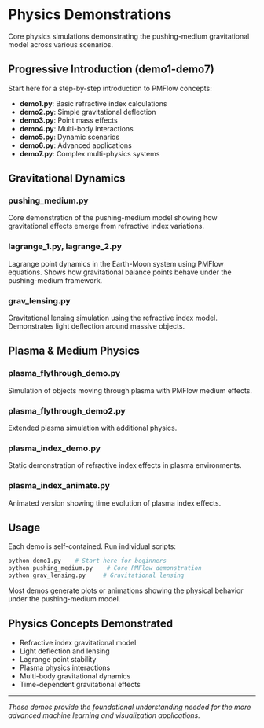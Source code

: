 # Physics Demonstrations

Core physics simulations demonstrating the pushing-medium gravitational model across various scenarios.

## Progressive Introduction (demo1-demo7)

Start here for a step-by-step introduction to PMFlow concepts:

- **demo1.py**: Basic refractive index calculations
- **demo2.py**: Simple gravitational deflection  
- **demo3.py**: Point mass effects
- **demo4.py**: Multi-body interactions
- **demo5.py**: Dynamic scenarios
- **demo6.py**: Advanced applications
- **demo7.py**: Complex multi-physics systems

## Gravitational Dynamics

### **pushing_medium.py**
Core demonstration of the pushing-medium model showing how gravitational effects emerge from refractive index variations.

### **lagrange_1.py**, **lagrange_2.py** 
Lagrange point dynamics in the Earth-Moon system using PMFlow equations. Shows how gravitational balance points behave under the pushing-medium framework.

### **grav_lensing.py**
Gravitational lensing simulation using the refractive index model. Demonstrates light deflection around massive objects.

## Plasma & Medium Physics

### **plasma_flythrough_demo.py**
Simulation of objects moving through plasma with PMFlow medium effects.

### **plasma_flythrough_demo2.py**  
Extended plasma simulation with additional physics.

### **plasma_index_demo.py**
Static demonstration of refractive index effects in plasma environments.

### **plasma_index_animate.py**
Animated version showing time evolution of plasma index effects.

## Usage

Each demo is self-contained. Run individual scripts:

```bash
python demo1.py    # Start here for beginners
python pushing_medium.py    # Core PMFlow demonstration  
python grav_lensing.py     # Gravitational lensing
```

Most demos generate plots or animations showing the physical behavior under the pushing-medium model.

## Physics Concepts Demonstrated

- Refractive index gravitational model
- Light deflection and lensing
- Lagrange point stability
- Plasma physics interactions
- Multi-body gravitational dynamics
- Time-dependent gravitational effects

---
*These demos provide the foundational understanding needed for the more advanced machine learning and visualization applications.*